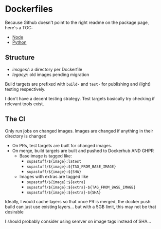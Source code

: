 # Dockerfiles

Because Github doesn't point to the right readme on the package page, here's a TOC:

- [Node](images\node\README.md)
- [Python](images\python\README.md)

## Structure

- _images/_: a directory per Dockerfile
- _legacy/_: old images pending migration

Build targets are prefixed with `build-` and `test-` for publishing and (light) testing respectively.

I don't have a decent testing strategy. Test targets basically try checking if relevant tools exist.

## The CI

Only run jobs on changed images. Images are changed if anything in their directory is changed

- On PRs, test targets are built for changed images.
- On merge, build targets are built and pushed to Dockerhub AND GHPR
  - Base image is tagged like:
    - `supastuff/${image}:latest`
    - `supastuff/${image}:${TAG_FROM_BASE_IMAGE}`
    - `supastuff/${image}:${SHA}`
  - Images with extras are tagged like
    - `supastuff/${image}:${extra}`
    - `supastuff/${image}:${extra}-${TAG_FROM_BASE_IMAGE}`
    - `supastuff/${image}:${extra}-${SHA}`

Ideally, I would cache layers so that once PR is merged, the docker push build can just use existing layers...
but with a 5GB limit, this may not be that desirable

I should probably consider using semver on image tags instead of SHA...
